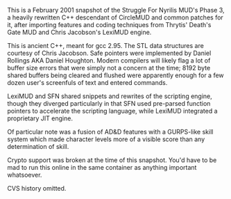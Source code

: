 This is a February 2001 snapshot of the Struggle For Nyrilis MUD's Phase 3, a 
heavily rewritten C++ descendant of CircleMUD and common patches for it, after
importing features and coding techniques from Thrytis' Death's Gate MUD and
Chris Jacobson's LexiMUD engine.

This is ancient C++, meant for gcc 2.95.  The STL data structures are
courtesy of Chris Jacobson.  Safe pointers were implemented by Daniel
Rollings AKA Daniel Houghton.  Modern compilers will likely flag a lot of
buffer size errors that were simply not a concern at the time; 8192 byte
shared buffers being cleared and flushed were apparently enough for a few
dozen user's screenfuls of text and entered commands.

LexiMUD and SFN shared snippets and rewrites of the scripting engine, though
they diverged particularly in that SFN used pre-parsed function pointers to
accelerate the scripting language, while LexiMUD integrated a proprietary
JIT engine.

Of particular note was a fusion of AD&D features with a GURPS-like skill
system which made character levels more of a visible score than any
determination of skill.

Crypto support was broken at the time of this snapshot.  You'd have to be
mad to run this online in the same container as anything important
whatsoever.

CVS history omitted.
